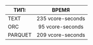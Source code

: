 | ТИП:           | ВРЕМЯ            | 
| ------------- |:--------------:|
| TEXT          | 235 vcore-seconds      | 
| ORC           | 95  vcore-seconds     | 
| PARQUET       | 209  vcore-seconds     |